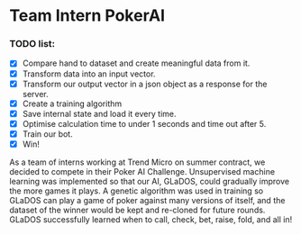 # Team Intern PokerAI

### TODO list:
- [x] Compare hand to dataset and create meaningful data from it.
- [x] Transform data into an input vector.
- [x] Transform our output vector in a json object as a response for the server.
- [x] Create a training algorithm
- [x] Save internal state and load it every time.
- [x] Optimise calculation time to under 1 seconds and time out after 5.
- [x] Train our bot.
- [x] Win!

As a team of interns working at Trend Micro on summer contract, we decided to compete in their Poker AI Challenge. Unsupervised machine learning was implemented so that our AI, GLaDOS, could gradually improve the more games it plays. A genetic algorithm was used in training so GLaDOS can play a game of poker against many versions of itself, and the dataset of the winner would be kept and re-cloned for future rounds. GLaDOS successfully learned when to call, check, bet, raise, fold, and all in!
